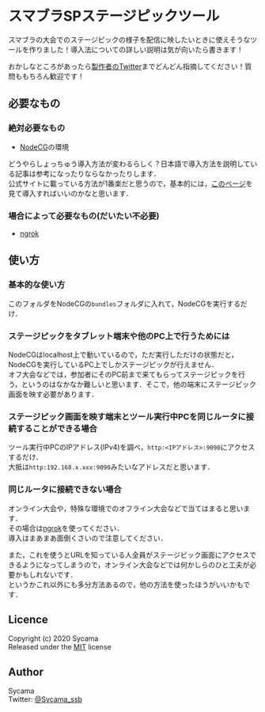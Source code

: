 # スマブラSPステージピックツール

スマブラの大会でのステージピックの様子を配信に映したいときに使えそうなツールを作りました！導入法についての詳しい説明は気が向いたら書きます！

おかしなところがあったら[製作者のTwitter](https://twitter.com/Sycama_ssb)までどんどん指摘してください！質問ももちろん歓迎です！

## 必要なもの
### 絶対必要なもの
- [NodeCG](https://nodecg.com)の環境

どうやらしょっちゅう導入方法が変わるらしく？日本語で導入方法を説明している記事は参考になったりならなかったりします．  
公式サイトに載っている方法が1番楽だと思うので，基本的には，[このページ](https://nodecg.com/docs/installing)を見て導入すればいいのかなと思います．

### 場合によって必要なもの(だいたい不必要)
- [ngrok](https://ngrok.com)

## 使い方
### 基本的な使い方
このフォルダをNodeCGの`bundles`フォルダに入れて，NodeCGを実行するだけ．

### ステージピックをタブレット端末や他のPC上で行うためには
NodeCGはlocalhost上で動いているので，ただ実行しただけの状態だと，NodeCGを実行しているPC上でしかステージピックが行えません．  
オフ大会などでは，参加者にそのPC前まで来てもらってステージピックを行う，というのはなかなか難しいと思います．そこで，他の端末にステージピック画面を映す必要があります．

### ステージピック画面を映す端末とツール実行中PCを同じルータに接続することができる場合

ツール実行中PCのIPアドレス(IPv4)を調べ，`http:<IPアドレス>:9090`にアクセスするだけ．  
大抵は`http:192.168.x.xxx:9090`みたいなアドレスだと思います．

### 同じルータに接続できない場合

オンライン大会や，特殊な環境でのオフライン大会などで当てはまると思います．  
その場合は[ngrok](https://ngrok.com)を使ってください．  
導入はまあまあ面倒くさいので注意してください．

また，これを使うとURLを知っている人全員がステージピック画面にアクセスできるようになってしまうので，オンライン大会などでは何かしらのひと工夫が必要かもしれないです．  
というかこれ以外にも多分方法あるので，他の方法を使ったほうがいいかもです．

## Licence

Copyright (c) 2020 Sycama  
Released under the [MIT](https://opensource.org/licenses/mit-license.php) license


## Author

Sycama  
Twitter: [@Sycama_ssb](https://twitter.com/Sycama_ssb)
